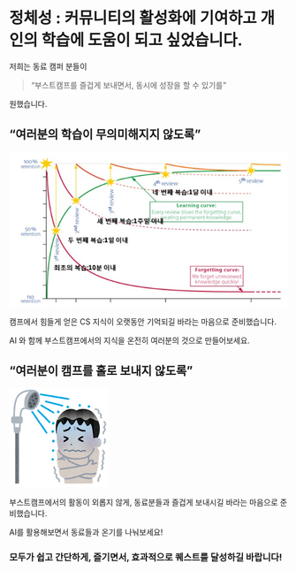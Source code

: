 # 정체성 : 커뮤니티의 활성화에 기여하고 개인의 학습에 도움이 되고 싶었습니다.

저희는 동료 캠퍼 분들이

> “부스트캠프를 즐겁게 보내면서, 동시에 성장을 할 수 있기를”

원했습니다.


## “여러분의 학습이 무의미해지지 않도록”

![망각곡선.jpg](./imgs/forgetting_curve.jpg)

캠프에서 힘들게 얻은 CS 지식이 오랫동안 기억되길 바라는 마음으로 준비했습니다.

AI 와 함께 부스트캠프에서의 지식을 온전히 여러분의 것으로 만들어보세요.

## “여러분이 캠프를 홀로 보내지 않도록”

![ice_man.png](./imgs/ice_man.png)

부스트캠프에서의 활동이 외롭지 않게, 동료분들과 즐겁게 보내시길 바라는 마음으로 준비했습니다.

AI를 활용해보면서 동료들과 온기를 나눠보세요!

### 모두가 쉽고 간단하게, 즐기면서, 효과적으로 퀘스트를 달성하길 바랍니다!
